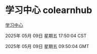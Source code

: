 # 学习中心 colearnhub
[学习中心](http://219.139.198.41:56308/colearnhub/)

2025年 05月 09日 星期五 17:50:04 CST

2025年 05月 09日 星期五 09:50:04 GMT
